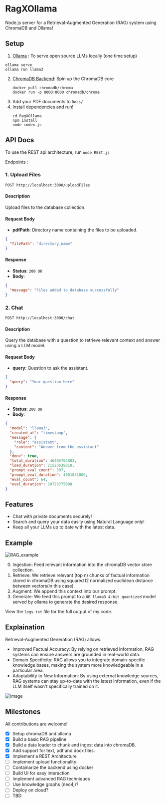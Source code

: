 # RagXOllama
Node.js server for a Retrieval-Augmented Generation (RAG) system using ChromaDB and Ollama!

## Setup
1. [Ollama](https://ollama.com/) : To serve open source LLMs locally (one time setup)
```
ollama serve
ollama run llama3
```
2. [ChromaDB Backend](https://docs.trychroma.com/deployment): Spin up the ChromaDB core
   ```
   docker pull chromadb/chroma
   docker run -p 8000:8000 chromadb/chroma
   ```
3. Add your PDF documents to ```Docs/ ```
4. Install dependencies and run!
   ```
   cd RagXOllama
   npm install
   node index.js
   ```
## API Docs
To use the REST api architecture, run ```node REST.js```

Endpoints  :

### 1. Upload Files

```
POST http://localhost:3000/uploadFiles
```

#### Description

Upload files to the database collection.

#### Request Body

- **pdfPath**: Directory name containing the files to be uploaded.

```json
{
  "filePath": "directory_name"
}
```

#### Response

- **Status**: `200 OK`
- **Body**:

```json
{
  "message": "Files added to database successfully"
}
```

### 2. Chat

```
POST http://localhost:3000/chat
```

#### Description

Query the database with a question to retrieve relevant context and answer using a LLM model.

#### Request Body

- **query**: Question to ask the assistant.

```json
{
  "query": "Your question here"
}
```

#### Response

- **Status**: `200 OK`
- **Body**:

```json
{
  "model": "llama3",
  "created_at": "timestamp",
  "message": {
    "role": "assistant",
    "content": "Answer from the assistant"
  },
  "done": true,
  "total_duration": 46405704803,
  "load_duration": 21523638018,
  "prompt_eval_count": 397,
  "prompt_eval_duration": 4001841000,
  "eval_count": 64,
  "eval_duration": 20723775000
}
```

## Features
- Chat with private documents securely!
- Search and query your data easily using Natural Language only!
- Keep all your LLMs up to date with the latest data.

## Example
![RAG_example](https://github.com/vteam27/RagXOllama/assets/94956831/11031cff-618f-47ad-b6dd-5f5306450526)

0. Ingestion: Feed relevant information into the chromaDB vector store collection.
1. Retrieve: We retrieve relevant (top n) chunks of factual information stored in chromaDB using squared l2 normalized euclidean distance between vectors(in this case).
2. Augment: We append this context into our prompt.
3. Generate: We feed this prompt to a ```8B llama3 4-bit quantized``` model served by ollama to generate the desired response.

View the ```logs.txt``` file for the full output of my code.

## Explaination

Retrieval-Augmented Generation (RAG) allows:
- Improved Factual Accuracy: By relying on retrieved information, RAG systems can ensure answers are grounded in real-world data.
- Domain Specificity: RAG allows you to integrate domain-specific knowledge bases, making the system more knowledgeable in a particular area.
- Adaptability to New Information: By using external knowledge sources, RAG systems can stay up-to-date with the latest information, even if the LLM itself wasn't specifically trained on it.

![image](https://github.com/vteam27/RagXOllama/assets/94956831/146028a4-ef93-4c98-9408-b66f2db697fe)

## Milestones
All contributions are welcome!
- [x] Setup chromaDB and ollama
- [x] Build a basic RAG pipeline
- [x] Build a data loader to chunk and ingest data into chromaDB.
- [x] Add support for text, pdf and docx files.
- [x] Implement a REST Architecture
- [ ] Implement upload functionality
- [ ] Containarize the backend using docker
- [ ] Build UI for easy interaction
- [ ] Implement advanced RAG techniques
- [ ] Use knowledge graphs (neo4j)?
- [ ] Deploy on cloud?
- [ ] TBD
